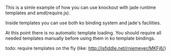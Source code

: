 This is a simle example of how you can use knockout with jade runtime templates and amd(require.js).

Inside templates you can use both ko binding system and jade's facilities.

At this point there is no automatic template loading.
You should require all needed templates manually before using them in ko template bindings.

todo: require templates on the fly (like: http://jsfiddle.net/rniemeyer/MKFj6/)